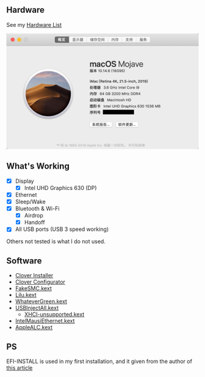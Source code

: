## Hardware
See my [Hardware List](HARDWARE.md)

![about](./images/about.png)

## What's Working

-[x] Display
    -[x] Intel UHD Graphics 630 (DP)
-[x] Ethernet
-[x] Sleep/Wake
-[x] Bluetooth & Wi-Fi
    -[x] Airdrop
    -[x] Handoff
-[x] All USB ports (USB 3 speed working)

Others not tested is what I do not used.

## Software
- [Clover Installer](https://github.com/Dids/clover-builder/releases)
- [Clover Configurator](https://mackie100projects.altervista.org/download-clover-configurator/)
- [FakeSMC.kext](https://bitbucket.org/RehabMan/os-x-fakesmc-kozlek/downloads/)
- [Lilu.kext](https://github.com/acidanthera/Lilu/releases)
- [WhateverGreen.kext](https://github.com/acidanthera/WhateverGreen/releases)
- [USBInjectAll.kext](https://bitbucket.org/RehabMan/os-x-usb-inject-all/downloads/)
  - [XHCI-unsupported.kext](https://github.com/RehabMan/OS-X-USB-Inject-All)
- [IntelMausiEthernet.kext](https://bitbucket.org/RehabMan/os-x-intel-network/downloads/)
- [AppleALC.kext](https://github.com/acidanthera/AppleALC/releases)

## PS
EFI-INSTALL is used in my first installation, and it given from the author of [this article](http://bbs.pcbeta.com/forum.php?mod=viewthread&tid=1816236)
